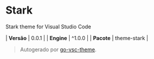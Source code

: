 # Stark

Stark theme for Visual Studio Code

| **Versão** | 0.0.1 |
| **Engine** | ^1.0.0 |
| **Pacote** | theme-stark |

> Autogerado por [go-vsc-theme](https://github.com/natalbu/go-vsc-theme).
